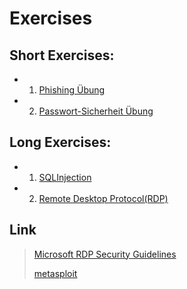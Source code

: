 # Exercises

## Short Exercises:

- 1. [Phishing Übung](./ShortExercises.md)
- 2. [Passwort-Sicherheit Übung](./ShortExercises.md)

## Long Exercises:

- 1. [SQLInjection](SQLInjection.md)
- 2. [Remote Desktop Protocol(RDP)](RDPExercises.md)

## Link

> [Microsoft RDP Security Guidelines](https://www.microsoft.com/en-us/security/blog/2020/04/16/security-guidance-remote-desktop-adoption/)
>
>[metasploit](https://www.offsec.com/metasploit-unleashed/enabling-remote-desktop/)